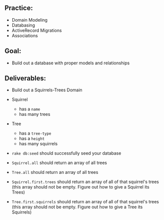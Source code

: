 ## Practice:
- Domain Modeling 
- Databasing 
- ActiveRecord Migrations
- Associations

## Goal: 
- Build out a database with proper models and relationships 

## Deliverables:
- Build out a Squirrels-Trees Domain

- Squirrel
  - has a `name`
  - has many trees

- Tree
  - has a `tree-type`
  - has a `height`
  - has many squirrels 

- `rake db:seed` should successfully seed your database 
- `Squirrel.all` should return an array of all trees 
- `Tree.all` should return an array of all trees
- `Squirrel.first.trees` should return an array of all of that squirrel's trees (this array should not be empty. Figure out how to give a Squirrel its Trees)
- `Tree.first.squirrels` should return an array of all of that squirrel's trees (this array should not be empty. Figure out how to give a Tree its Squirrels)
